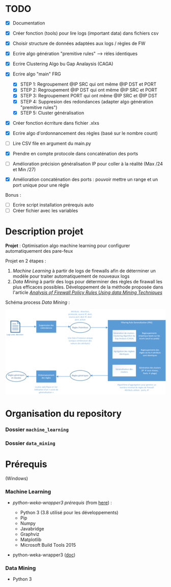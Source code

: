 # TODO

- [x] Documentation
- [x] Créer fonction (tools) pour lire logs (important data) dans fichiers csv
- [x] Choisir structure de données adaptées aux logs / règles de FW
- [x] Ecrire algo génération "premitive rules" --> rèles identiques
- [x] Ecrire Clustering Algo bu Gap Analaysis (CAGA)
- [x] Ecrire algo "main" FRG
    - [x] STEP 1: Regroupement @IP SRC qui ont même @IP DST et PORT
	- [x] STEP 2: Regroupement @IP DST qui ont même @IP SRC et PORT
	- [x] STEP 3: Regroupement  PORT   qui ont même @IP SRC et @IP DST
    - [x] STEP 4: Suppresion des redondances (adapter algo génération "premitive rules")
    - [x] STEP 5: Cluster généralisation
- [x] Créer fonction écrriture dans fichier .xlxs

- [x] Ecrire algo d'ordonnancement des règles (basé sur le nombre count)
- [ ] Lire CSV file en argument du main.py
- [x] Prendre en compte protocole dans concaténation des ports
- [ ] Amélioration précision généralisation IP pour coller à la réalité (Max /24 et Min /27)
- [x] Amélioration concaténation des ports : pouvoir mettre un range et un port unique pour une règle

Bonus :
- [ ] Ecrire script installation prérequis auto
- [ ] Créer fichier avec les variables

# Description projet
**Projet** : Optimisation algo machine learning pour configurer automatiquement des pare-feux

Projet en 2 étapes : 
1. *Machine Learning* à partir de logs de firewalls afin de déterminer un modèle pour traiter automatiquement de nouveaux logs
2. *Data Mining* à partir des logs pour déterminer des règles de firawall les plus efficaces possibles. Développement de la méthode proposée dans l'article [*Analysis of Firewall Policy Rules Using data Mining Techniques*](https://ieeexplore.ieee.org/document/1687561)

Schéma process *Data Mining* : 

![alt text](step_by_steps_2.png)

# Organisation du repository
### Dossier ```machine_learning```
### Dossier ```data_mining```

# Prérequis
(Windows)
### Machine Learning 
- *python-weka-wrapper3 prérequis* (from [here](http://fracpete.github.io/python-weka-wrapper3/install.html)) :
    - Python 3 (3.8 utilisé pour les développements)
    - Pip
    - Numpy
    - Javabridge
    - Graphviz
    - Matplotlib
    - Microsoft Build Tools 2015 

- python-weka-wrapper3 ([doc](http://fracpete.github.io/python-weka-wrapper3/install.html#windows))

### Data Mining 
- Python 3
